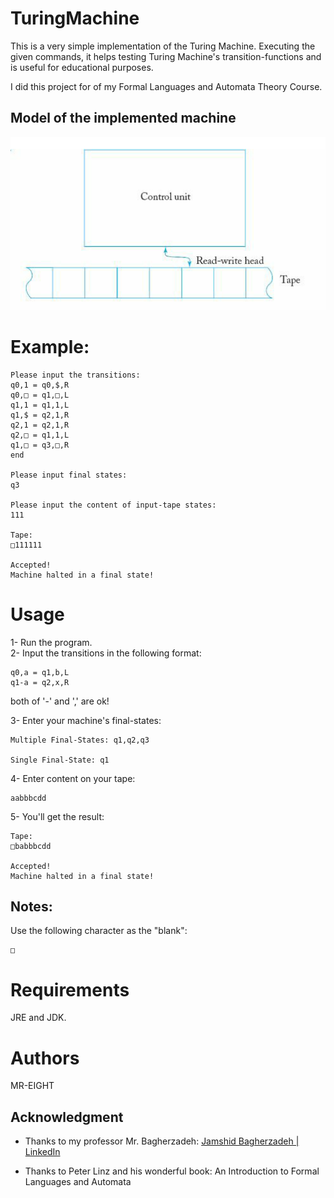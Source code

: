 # TuringMachine

This is a very simple implementation of the Turing Machine. Executing the given commands, it helps testing Turing Machine's transition-functions and is useful for educational purposes.  

I did this project for of my Formal Languages and Automata Theory Course.


## Model of the implemented machine
![Turing Machine](model.png)



# Example:  

```
Please input the transitions:
q0,1 = q0,$,R
q0,□ = q1,□,L
q1,1 = q1,1,L
q1,$ = q2,1,R
q2,1 = q2,1,R
q2,□ = q1,1,L
q1,□ = q3,□,R
end

Please input final states:
q3

Please input the content of input-tape states:
111

Tape:
□111111

Accepted!
Machine halted in a final state!
```


# Usage
1- Run the program.    
2- Input the transitions in the following format:  

```
q0,a = q1,b,L
q1-a = q2,x,R
```
both of '-' and ',' are ok!  

3- Enter your machine's final-states:  
```
Multiple Final-States: q1,q2,q3

Single Final-State: q1
```

4- Enter content on your tape:
```
aabbbcdd
```  
5- You'll get the result:
```
Tape:
□babbbcdd

Accepted!
Machine halted in a final state!
```  

## Notes:
Use the following character as the "blank":
```  
□
```

# Requirements
JRE and JDK.
  



# Authors
MR-EIGHT

## Acknowledgment
- Thanks to my professor Mr. Bagherzadeh: [Jamshid Bagherzadeh | LinkedIn](https://www.linkedin.com/in/jamshid-bagherzadeh-88644a51/)

- Thanks to Peter Linz and his wonderful book: An Introduction to Formal Languages and Automata  
